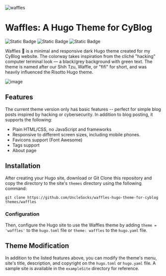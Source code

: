 ![waffles](https://github.com/user-attachments/assets/13f5e303-8376-4464-ab5f-bbd5b4ca6211)

# Waffles: A Hugo Theme for CyBlog 
![Static Badge](https://img.shields.io/badge/Made%20With-Hugo-skyblue)    ![Static Badge](https://img.shields.io/badge/Theme-Minimal%20Dark-black)    ![Static Badge](https://img.shields.io/badge/Status-Under%20Development-pink)

Waffles 🧇 is a minimal and responsive dark Hugo theme created for my CyBlog website. 
The colorway takes inspiration from the cliché "hacking" computer terminal look — a black/grey background with green text. The theme is named after our Shih Tzu, Waffle, or "fifi" for short, and was heavily influenced the Risotto Hugo theme.

![image](https://github.com/user-attachments/assets/18826ae0-73c9-4897-b071-5f7b02b2ad17)


## Features

The current theme version only has basic features -- perfect for simple blog posts inspired by hacking or cybersecurity. In addition to blog posting, it supports the following:
- Plain HTML/CSS, no JavaScript and frameworks
- Responsive to different screen sizes, including mobile phones.
- Favicons support (Font Awesome)
- Tags support
- About page

## Installation 
After creating your Hugo site, download or Git Clone this repository and copy the directory to the site's `themes` directory using the following command:

```
git clone https://github.com/UncleSocks/waffles-hugo-theme-for-cyblog  themes/waffles
```

### Configuration
Then, configure the Hugo site to use the Waffles theme by adding `theme = 'waffles'` to the `hugo.toml` file or `theme: waffles` to the `hugo.yaml` file.

## Theme Modification
In addition to the listed features above, you can modify the theme's menu, site's title, description, and copyright on the `hugo.toml` or `hugo.yaml` file. A sample site is available in the `exampleSite` directory for reference.
